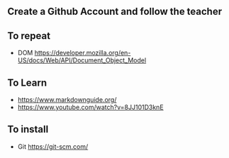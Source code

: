 ## Create a Github Account and follow the teacher

## To repeat
- DOM https://developer.mozilla.org/en-US/docs/Web/API/Document_Object_Model
## To Learn
- https://www.markdownguide.org/
- https://www.youtube.com/watch?v=8JJ101D3knE

## To install 
- Git https://git-scm.com/
